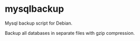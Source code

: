 mysqlbackup
===========

Mysql backup script for Debian.

Backup all databases in separate files with gzip compression.
